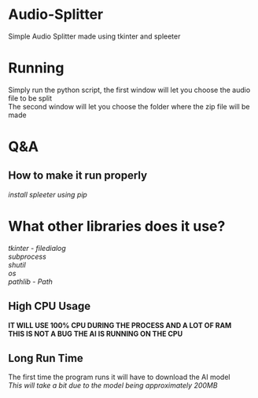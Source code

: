 # Audio-Splitter
Simple Audio Splitter made using tkinter and spleeter

# Running
Simply run the python script, the first window will let you choose the audio file to be split
<br>
The second window will let you choose the folder where the zip file will be made

# Q&A
## How to make it run properly
*install spleeter using pip*
# What other libraries does it use?
*tkinter - filedialog
<br>
subprocess
<br>
shutil
<br>
os
<br>
pathlib - Path*
## High CPU Usage
**IT WILL USE 100% CPU DURING THE PROCESS AND A LOT OF RAM**
<br>
**THIS IS NOT A BUG THE AI IS RUNNING ON THE CPU**
## Long Run Time
The first time the program runs it will have to download the AI model
<br>
*This will take a bit due to the model being approximately 200MB*
